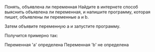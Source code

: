 ﻿Понять, объявлена ли переменная
Найдите в интернете способ выяснить объявлена ли переменная, и напишите программу, которая пишет, объявлены ли переменные a и b.

Затем объявите переменную a и запустите программу.

Получится примерно так:

Переменная 'a' определена
Переменная 'b' не определена